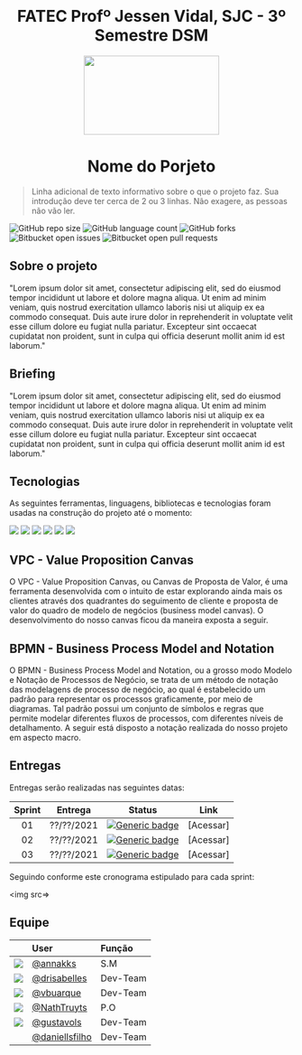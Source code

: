 <br id="topo">
<h1 align = "center"> FATEC Profº Jessen Vidal, SJC - 3º Semestre DSM </h1>
<p align = "center">
<img src = "https://github.com/grupo-3dsm/repo_pi/blob/master/assets/img/fatec-logo.png" width = "240px" height = "140px">
<h1 text align="center"> Nome do Porjeto </h1>

> Linha adicional de texto informativo sobre o que o projeto faz. Sua introdução deve ter cerca de 2 ou 3 linhas. Não exagere, as pessoas não vão ler.

![GitHub repo size](https://img.shields.io/github/repo-size/Nathtruyts/readme-teste?style=for-the-badge)
![GitHub language count](https://img.shields.io/github/languages/count/NathTruyts/readme-teste?style=for-the-badge)
![GitHub forks](https://img.shields.io/github/forks/Nathtruyts/readme-teste?style=for-the-badge)
![Bitbucket open issues](https://img.shields.io/github/issues-raw/NathTruyts/readme-teste?style=for-the-badge)
![Bitbucket open pull requests](https://img.shields.io/github/issues-pr/Nathtruyts/readme-teste?style=for-the-badge)

 
 ## Sobre o projeto 

"Lorem ipsum dolor sit amet, consectetur adipiscing elit, sed do eiusmod tempor incididunt ut labore et dolore magna aliqua. Ut enim ad minim veniam, quis nostrud exercitation ullamco laboris nisi ut aliquip ex ea commodo consequat. Duis aute irure dolor in reprehenderit in voluptate velit esse cillum dolore eu fugiat nulla pariatur. Excepteur sint occaecat cupidatat non proident, sunt in culpa qui officia deserunt mollit anim id est laborum."
 
 ## Briefing
 
"Lorem ipsum dolor sit amet, consectetur adipiscing elit, sed do eiusmod tempor incididunt ut labore et dolore magna aliqua. Ut enim ad minim veniam, quis nostrud exercitation ullamco laboris nisi ut aliquip ex ea commodo consequat. Duis aute irure dolor in reprehenderit in voluptate velit esse cillum dolore eu fugiat nulla pariatur. Excepteur sint occaecat cupidatat non proident, sunt in culpa qui officia deserunt mollit anim id est laborum." 
  
 ## Tecnologias
  
As seguintes ferramentas, linguagens, bibliotecas e tecnologias foram usadas na construção do projeto até o momento:

<img src="https://img.shields.io/badge/Python-3776AB?style=for-the-badge&logo=python&logoColor=white" /> <img src="https://img.shields.io/badge/Windows-017AD7?style=for-the-badge&logo=windows&logoColor=white" /> <img src="https://img.shields.io/badge/Docker-2496ED?style=for-the-badge&logo=docker&logoColor=white" /> <img src="https://img.shields.io/badge/Amazon_AWS-232F3E?style=for-the-badge&logo=amazon-aws&logoColor=white" /> <img src="https://img.shields.io/badge/MongoDB-4EA94B?style=for-the-badge&logo=mongodb&logoColor=white" /> <img src="https://img.shields.io/badge/Java-ED8B00?style=for-the-badge&logo=java&logoColor=white" />
 

 
 ## VPC - Value Proposition Canvas 
     
O VPC - Value Proposition Canvas, ou Canvas de Proposta de Valor, é uma ferramenta desenvolvida com o intuito de estar explorando ainda mais os clientes através dos quadrantes do seguimento de cliente e proposta de valor do quadro de modelo de negócios (business model canvas). O desenvolvimento do nosso canvas ficou da maneira exposta a seguir.
  
## BPMN - Business Process Model and Notation
    
O BPMN - Business Process Model and Notation, ou a grosso modo Modelo e Notação de Processos de Negócio, se trata de um método de notação das modelagens de processo de negócio, ao qual é estabelecido um padrão para representar os processos graficamente, por meio de diagramas. Tal padrão possui um conjunto de símbolos e regras que permite modelar diferentes fluxos de processos, com diferentes níveis de detalhamento. A seguir está disposto a notação realizada do nosso projeto em aspecto macro. 
  
## Entregas
Entregas serão realizadas nas seguintes datas:

**Sprint**  | **Entrega** | **Status**         | **Link**
:---------: | :------:    | :-------:          | :-------:
01          | ??/??/2021  | [![Generic badge](https://img.shields.io/badge/-Em%20curso-orange)](https://shields.io/)  | [Acessar] |
02          | ??/??/2021  | [![Generic badge](https://img.shields.io/badge/-Em%20curso-orange)](https://shields.io/)  | [Acessar]
03          | ??/??/2021  | [![Generic badge](https://img.shields.io/badge/-Em%20curso-orange)](https://shields.io/)  | [Acessar]
    
Seguindo conforme este cronograma estipulado para cada sprint:

<img src=> 
  
## Equipe
|                                                            | User                                             | Função |
| :--------------------------------------------------------- | :----------------------------------------------- | :------- |
| ![](https://avatars.githubusercontent.com/u/78958795?s=30) | [@annakks](https://github.com/dembygenesis)      |   S.M    |
| ![](https://avatars.githubusercontent.com/u/79321198?s=30) | [@drisabelles](https://github.com/drisabelles)   | Dev-Team |
| ![](https://avatars.githubusercontent.com/u/69692614?s=30) | [@vbuarque](https://github.com/vbuarque)         | Dev-Team |
| ![](https://avatars.githubusercontent.com/u/78803504?s=30) | [@NathTruyts](https://github.com/Nathtruyts)     |   P.O    |
| ![](https://avatars.githubusercontent.com/u/55259166?s=30) | [@gustavols](https://github.com/gustavols)       | Dev-Team |
| ![]() | [@daniellsfilho](https://github.com/daniellsfilho)| Dev-Team |
